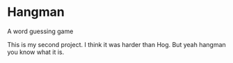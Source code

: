 # Hangman
A word guessing game 

This is my second project. I think it was harder than Hog. But yeah hangman you know what it is. 
